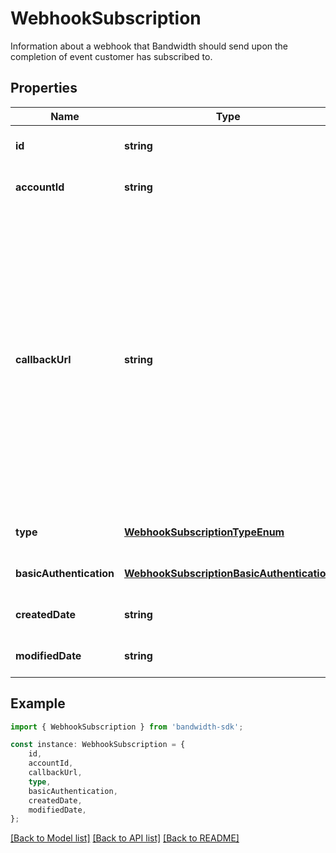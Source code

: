 # WebhookSubscription

Information about a webhook that Bandwidth should send upon the completion of event customer has subscribed to.

## Properties

Name | Type | Description | Notes
------------ | ------------- | ------------- | -------------
**id** | **string** |  | [optional] [default to undefined]
**accountId** | **string** |  | [optional] [default to undefined]
**callbackUrl** | **string** | Callback URL to receive status updates from Bandwidth. When a webhook subscription is registered with Bandwidth under a given account ID, it will be used to send status updates for all requests submitted under that account ID. | [default to undefined]
**type** | [**WebhookSubscriptionTypeEnum**](WebhookSubscriptionTypeEnum.md) |  | [optional] [default to undefined]
**basicAuthentication** | [**WebhookSubscriptionBasicAuthentication**](WebhookSubscriptionBasicAuthentication.md) |  | [optional] [default to undefined]
**createdDate** | **string** |  | [optional] [default to undefined]
**modifiedDate** | **string** |  | [optional] [default to undefined]

## Example

```typescript
import { WebhookSubscription } from 'bandwidth-sdk';

const instance: WebhookSubscription = {
    id,
    accountId,
    callbackUrl,
    type,
    basicAuthentication,
    createdDate,
    modifiedDate,
};
```

[[Back to Model list]](../README.md#documentation-for-models) [[Back to API list]](../README.md#documentation-for-api-endpoints) [[Back to README]](../README.md)
